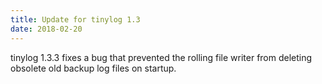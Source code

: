 ```yaml
---
title: Update for tinylog 1.3
date: 2018-02-20
---
```


tinylog 1.3.3 fixes a bug that prevented the rolling file writer from deleting obsolete old backup log files on startup.
